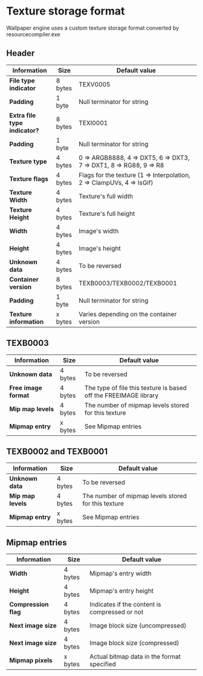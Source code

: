 # Texture storage format
Wallpaper engine uses a custom texture storage format converted by resourcecompiler.exe

## Header
| Information | Size | Default value |
|---|---|---|
| __File type indicator__ | 8 bytes | TEXV0005 |
| __Padding__ | 1 byte | Null terminator for string |
| __Extra file type indicator?__ | 8 bytes | TEXI0001 |
| __Padding__ | 1 byte | Null terminator for string |
| __Texture type__ | 4 bytes | 0 => ARGB8888, 4 => DXT5, 6 => DXT3, 7 => DXT1, 8 => RG88, 9 => R8 |
| __Texture flags__ | 4 bytes | Flags for the texture (1 => Interpolation, 2 => ClampUVs, 4 => IsGif) |
| __Texture Width__ | 4 bytes | Texture's full width |
| __Texture Height__ | 4 bytes | Texture's full height |
| __Width__ | 4 bytes | Image's width |
| __Height__ | 4 bytes | Image's height |
| __Unknown data__ | 4 bytes | To be reversed |
| __Container version__ | 8 bytes | TEXB0003/TEXB0002/TEXB0001 |
| __Padding__ | 1 byte | Null terminator for string |
| __Texture information__ | x bytes | Varies depending on the container version |

## TEXB0003
| Information | Size | Default value |
|---|---|---|
| __Unknown data__ | 4 bytes | To be reversed |
| __Free image format__ | 4 bytes | The type of file this texture is based off the FREEIMAGE library |
| __Mip map levels__ | 4 bytes | The number of mipmap levels stored for this texture |
| __Mipmap entry__ | x bytes | See Mipmap entries |

## TEXB0002 and TEXB0001
| Information | Size | Default value |
|---|---|---|
| __Unknown data__ | 4 bytes | To be reversed |
| __Mip map levels__ | 4 bytes | The number of mipmap levels stored for this texture |
| __Mipmap entry__ | x bytes | See Mipmap entries |

## Mipmap entries
| Information | Size | Default value |
|---|---|---|
| __Width__ | 4 bytes | Mipmap's entry width |
| __Height__| 4 bytes | Mipmap's entry height |
| __Compression flag__ | 4 bytes | Indicates if the content is compressed or not |
| __Next image size__ | 4 bytes | Image block size (uncompressed) |
| __Next image size__ | 4 bytes | Image block size (compressed) |
| __Mipmap pixels__ | x bytes | Actual bitmap data in the format specified |
